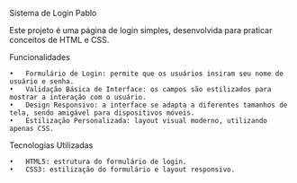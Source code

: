 Sistema de Login Pablo

Este projeto é uma página de login simples, desenvolvida para praticar conceitos de HTML e CSS.

Funcionalidades

	•	Formulário de Login: permite que os usuários insiram seu nome de usuário e senha.
	•	Validação Básica de Interface: os campos são estilizados para mostrar a interação com o usuário.
	•	Design Responsivo: a interface se adapta a diferentes tamanhos de tela, sendo amigável para dispositivos móveis.
	•	Estilização Personalizada: layout visual moderno, utilizando apenas CSS.

Tecnologias Utilizadas

	•	HTML5: estrutura do formulário de login.
	•	CSS3: estilização do formulário e layout responsivo.

